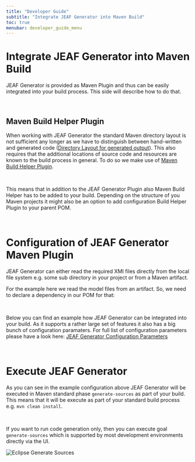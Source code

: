```yaml
---
title: "Developer Guide"
subtitle: "Integrate JEAF Generator into Maven Build"
toc: true
menubar: developer_guide_menu
---
```


# Integrate JEAF Generator into Maven Build

JEAF Generator is provided as Maven Plugin and thus can be easily integrated into your build process. This side will describe how to do that.

<br>

## Maven Build Helper Plugin

When working with JEAF Generator the standard Maven directory layout is not sufficient any longer as we have to distinguish between hand-written and generated code ([Directory Layout for generated output](../general-behavior)). This also requires that the additional locations of source code and resources are known to the build process in general. To do so we make use of [Maven Build Helper Plugin](https://www.mojohaus.org/build-helper-maven-plugin).

<br>

This means that in addition to the JEAF Generator Plugin also Maven Build Helper has to be added to your build. Depending on the structure of you Maven projects it might also be an option to add configuration Build Helper Plugin to your parent POM.

<script src="https://emgithub.com/embed-v2.js?target=https%3A%2F%2Fgithub.com%2Fanaptecs%2Fjeaf-generator-samples%2Fblob%2Fmaster%2Fpom.xml%3Fts%3D4%23L118-L194&style=base16%2Fatelier-forest-light&type=code&showBorder=on&showFileMeta=on&showFullPath=on&showCopy=on"></script>

<br>

# Configuration of JEAF Generator Maven Plugin

JEAF Generator can either read the required XMI files directly from the local file system e.g. some sub directory in your project or from a Maven artifact. 

For the example here we read the model files from an artifact. So, we need to declare a dependency in our POM for that:

<script src="https://emgithub.com/embed-v2.js?target=https%3A%2F%2Fgithub.com%2Fanaptecs%2Fjeaf-generator-samples%2Fblob%2Fjeaf-generator-sample-project-1.6.30%2Faccounting-pojos%2Fpom.xml%3Fts%3D4%23L21-L31&style=base16%2Fatelier-forest-light&type=code&showBorder=on&showFileMeta=on&showFullPath=on&showCopy=on"></script>

<br>

Below you can find an example how JEAF Generator can be integrated into your build. As it supports a rather large set of features it also has a big bunch of configuration paramaters. For full list of configuration parameters please have a look here: [JEAF Generator Configuration Parameters](../maven-plugin-configuration)

<script src="https://emgithub.com/embed-v2.js?target=https%3A%2F%2Fgithub.com%2Fanaptecs%2Fjeaf-generator-samples%2Fblob%2Fjeaf-generator-sample-project-1.6.30%2Faccounting-pojos%2Fpom.xml%3Fts%3D4%23L36-L97&style=base16%2Fatelier-forest-light&type=code&showBorder=on&showFileMeta=on&showFullPath=on&showCopy=on"></script>

<br>

# Execute JEAF Generator

As you can see in the example configuration above JEAF Generator will be executed in Maven standard phase `generate-sources` as part of your build. This means that it will be execute as part of your standard build process e.g. `mvn clean install`.

<br>

If you want to run code generation only, then you can execute goal `generate-sources` which is supported by most development environments directly via the UI.

![Eclipse Generate Sources](../../images/generate_sources.png)
